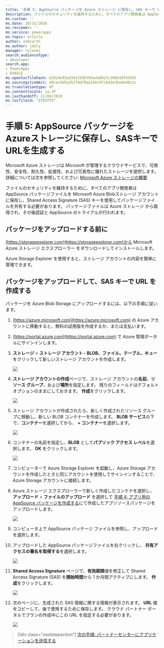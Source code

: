 ```yaml
---
title: '手順 5: AppSource パッケージを Azure ストレージ に保存し、SAS キーで URL を生成する (Common Data Service) | Microsoft Docs'
description: ファイルのセキュリティを維持するために、すべてのアプリ開発者は AppSource パッケージファイルを Microsoft Azure Blobストレージ アカウントに保存し、Shared Access Signature (SAS) キーを使用してパッケージファイルを共有する必要があります。 パッケージファイルは Azure ストレージ から取得され、その後認証と AppSource のトライアルが行われます。
ms.custom: ''
ms.date: 10/31/2018
ms.reviewer: ''
ms.service: powerapps
ms.topic: article
author: shmcarth
ms.author: jdaly
manager: ryjones
search.audienceType:
- developer
search.app:
- PowerApps
- D365CE
ms.openlocfilehash: b2924e93ed341293b79dada0023c36854df83583
ms.sourcegitcommit: d9cecdd5a35279d78aa1b6c9fc642e36a4e4612c
ms.translationtype: HT
ms.contentlocale: ja-JP
ms.lasthandoff: 11/04/2019
ms.locfileid: "2753775"
---
```

# <a name="step-5-store-your-appsource-package-on-azure-storage-and-generate-a-url-with-sas-key"></a>手順 5: AppSource パッケージをAzureストレージに保存し、SASキーでURLを生成する

Microsoft Azure ストレージは Microsoft が管理するクラウドサービスで、可用性、安全性、耐久性、拡張性、および冗長性に優れたストレージを提供します。 詳細については次を参照してください: [Microsoft Azure ストレージの概要](https://docs.microsoft.com/azure/storage/common/storage-introduction)

ファイルのセキュリティを維持するために、すべてのアプリ開発者は AppSource パッケージファイルを Microsoft Azure Blobストレージ アカウントに保存し、Shared Access Signature (SAS) キーを使用してパッケージファイルを共有する必要があります。 パッケージファイルは Azure ストレージ から取得され、その後認証と AppSource のトライアルが行われます。

## <a name="before-you-upload-your-package"></a>パッケージをアップロードする前に

[https://storageexplorer.com](https://storageexplorer.com)から Microsoft Azure ストレージ エクスプローラー をダウンロードしてインストールします。

Azure Storage Explorer を使用すると、ストレージ アカウントの内容を簡単に管理できます。

## <a name="upload-your-package-and-generate-a-url-with-sas-key"></a>パッケージをアップロードして、SAS キーで URL を作成する

パッケージを Azure Blob Storage にアップロードするには、以下の手順に従います。

1. [https://azure.microsoft.com](https://azure.microsoft.com) の Azure アカウントに移動すると、無料の試用版を作成するか、または支払います。
2. [https://portal.azure.com](https://portal.azure.com) で Azure 管理ポータルにサインインします。
3. **ストレージ** > **ストレージ アカウント - BLOB、ファイル、テーブル、キュー**をクリックして新しいストレージ アカウントを作成します。
    
   ![](media/appsource-storageaccount-pic1.png)

4. **ストレージ アカウントの作成**ページで、ストレージ アカウントの**名前**、**リソース グループ**、および**場所**を指定します。 残りのフィールドはデフォルト オプションのままにしておきます。 **作成**をクリックします。 

   ![](media/appsource-storageaccount-pic2.png)
 
  
5. ストレージ アカウントが作成されたら、新しく作成されたリソース グループに移動し、新しい BLOB コンテナーを作成します。 **BLOB サービス**の下で、**コンテナー**を選択してから、 **+ コンテナー**を選択します。

   ![](media/appsource-storageaccount-pic3.png)

6. コンテナーの名前を指定し、**BLOB** として**パブリック アクセス レベル**を選択します。 **OK** をクリックします。

   ![](media/appsource-storageaccount-pic4.png)

7. コンピューターで Azure Storage Explorer を起動し、Azure Storage アカウントを作成したときと同じアカウントを使用してサインインすることで、Azure Storage アカウントに接続します。

8. Azure ストレージ エクスプローラーで新しく作成したコンテナを選択し、 **アップロード** > **ファイルのアップロード** を選択して [手順 4: アプリ用の AppSource パッケージを作成する](create-package-app-appsource.md)にて作成したアプリソースパッケージをアップロードします。 

   ![](media/appsource-storageaccount-pic5.png)

9. コンピュータ上で AppSource パッケージ ファイルを参照し、アップロードを選択します。

10. アップロードした AppSource パッケージファイルを右クリックし、 **共有アクセスの署名を取得する**を選択します。

    ![](media/appsource-storageaccount-pic6.png)

11. **Shared Access Signature** ページで、**有効期限**値を修正して Shared Access Signature (SAS) を**開始時間**から 1 か月間アクティブにします。 **作成**をクリックします。

    ![](media/appsource-storageaccount-pic7.png)

12. 次のページに、生成された SAS 情報に関する情報が表示されます。 **URL** 値をコピーして、後で使用するために保存します。 クラウド パートナー ポータルでプランの作成中にこの URL を指定する必要があります。

    ![](media/appsource-storageaccount-pic8.png)


> [!div class="nextstepaction"]
> [次の手順: パートナーセンターにアプリケーションを送信する](next-steps-submit-app-cloud-partner-portal.md)